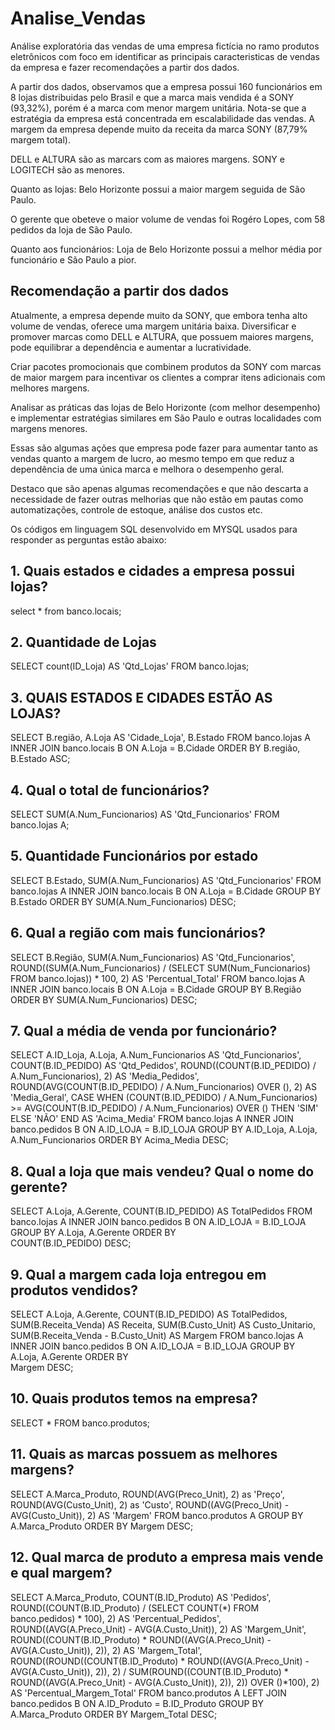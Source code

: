 # Analise_Vendas
Análise exploratória das vendas de uma empresa fictícia no ramo produtos eletrônicos com foco em identificar as principais caracteristicas de vendas da empresa e fazer recomendações a partir dos dados.

A partir dos dados, observamos que a empresa possui 160 funcionários em 8 lojas distribuidas pelo Brasil e que a marca mais vendida é a SONY (93,32%), porém é a marca com menor margem unitária.
Nota-se que a estratégia da empresa está concentrada em escalabilidade das vendas.
A margem da empresa depende muito da receita da marca SONY (87,79% margem total).

DELL e ALTURA são as marcars com as maiores margens.
SONY e LOGITECH são as menores.

Quanto as lojas:
Belo Horizonte possui a maior margem seguida de São Paulo.

O gerente que obeteve o maior volume de vendas foi Rogéro Lopes, com 58 pedidos da loja de São Paulo.

Quanto aos funcionários:
Loja de Belo Horizonte possui a melhor média por funcionário e São Paulo a pior.

## Recomendação a partir dos dados

Atualmente, a empresa depende muito da SONY, que embora tenha alto volume de vendas, oferece uma margem unitária baixa. Diversificar e promover marcas como DELL e ALTURA, que possuem maiores margens, pode equilibrar a dependência e aumentar a lucratividade.

Criar pacotes promocionais que combinem produtos da SONY com marcas de maior margem para incentivar os clientes a comprar itens adicionais com melhores margens.

Analisar as práticas das lojas de Belo Horizonte (com melhor desempenho) e implementar estratégias similares em São Paulo e outras localidades com margens menores.

Essas são algumas ações que empresa pode fazer para aumentar tanto as vendas quanto a margem de lucro, ao mesmo tempo em que reduz a dependência de uma única marca e melhora o desempenho geral.

Destaco que são apenas algumas recomendações e que não descarta a necessidade de fazer outras melhorias que não estão em pautas como automatizações, controle de estoque, análise dos custos etc.

Os códigos em linguagem SQL desenvolvido em MYSQL usados para responder as perguntas estão abaixo:

## 1.	Quais estados e cidades a empresa possui lojas?
select * from banco.locais;

## 2. Quantidade de Lojas
SELECT count(ID_Loja) AS 'Qtd_Lojas' FROM banco.lojas;

## 3. QUAIS ESTADOS E CIDADES ESTÃO AS LOJAS?
SELECT B.região, A.Loja AS 'Cidade_Loja', B.Estado
FROM banco.lojas A
INNER JOIN banco.locais B ON A.Loja = B.Cidade
ORDER BY B.região, B.Estado ASC;

## 4. Qual o total de funcionários? 
SELECT SUM(A.Num_Funcionarios) AS 'Qtd_Funcionarios'
FROM banco.lojas A;
## 5. Quantidade Funcionários por estado
SELECT B.Estado, SUM(A.Num_Funcionarios) AS 'Qtd_Funcionarios'
FROM banco.lojas A
INNER JOIN banco.locais B ON A.Loja = B.Cidade
GROUP BY B.Estado
ORDER BY SUM(A.Num_Funcionarios) DESC;


## 6. Qual a região com mais funcionários?
SELECT 
    B.Região, 
    SUM(A.Num_Funcionarios) AS 'Qtd_Funcionarios',
    ROUND((SUM(A.Num_Funcionarios) / (SELECT SUM(Num_Funcionarios) FROM banco.lojas)) * 100, 2) AS 'Percentual_Total'
FROM 
    banco.lojas A
INNER JOIN 
    banco.locais B ON A.Loja = B.Cidade
GROUP BY 
    B.Região
ORDER BY 
    SUM(A.Num_Funcionarios) DESC;

    
## 7. Qual a média de venda por funcionário?
SELECT 
    A.ID_Loja,
    A.Loja,
    A.Num_Funcionarios AS 'Qtd_Funcionarios', 
    COUNT(B.ID_PEDIDO) AS 'Qtd_Pedidos',
    ROUND((COUNT(B.ID_PEDIDO) / A.Num_Funcionarios), 2) AS 'Media_Pedidos',
    ROUND(AVG(COUNT(B.ID_PEDIDO) / A.Num_Funcionarios) OVER (), 2) AS 'Media_Geral',
    CASE 
        WHEN (COUNT(B.ID_PEDIDO) / A.Num_Funcionarios) >= AVG(COUNT(B.ID_PEDIDO) / A.Num_Funcionarios) OVER () 
        THEN 'SIM' 
        ELSE 'NÃO' 
    END AS 'Acima_Media'
FROM 
    banco.lojas A
INNER JOIN 
    banco.pedidos B ON A.ID_LOJA = B.ID_LOJA
GROUP BY 
    A.ID_Loja, A.Loja, A.Num_Funcionarios
ORDER BY Acima_Media DESC;

## 8. Qual a loja que mais vendeu? Qual o nome do gerente?
SELECT 
    A.Loja, A.Gerente, COUNT(B.ID_PEDIDO) AS TotalPedidos
FROM 
    banco.lojas A
INNER JOIN
    banco.pedidos B ON A.ID_LOJA = B.ID_LOJA
GROUP BY
    A.Loja, A.Gerente
ORDER BY     
	COUNT(B.ID_PEDIDO) DESC;


## 9. Qual a margem cada loja entregou em produtos vendidos?
SELECT 
    A.Loja, 
    A.Gerente, 
    COUNT(B.ID_PEDIDO) AS TotalPedidos, 
    SUM(B.Receita_Venda) AS Receita, 
    SUM(B.Custo_Unit) AS Custo_Unitario, 
    SUM(B.Receita_Venda - B.Custo_Unit) AS Margem
FROM
    banco.lojas A
INNER JOIN
    banco.pedidos B ON A.ID_LOJA = B.ID_LOJA
GROUP BY
    A.Loja, A.Gerente
ORDER BY     
    Margem DESC; 
    
## 10. Quais produtos temos na empresa? 
SELECT 
    *
FROM
    banco.produtos;
    
## 11. Quais as marcas possuem as melhores margens?
SELECT 
    A.Marca_Produto,
    ROUND(AVG(Preco_Unit), 2) as 'Preço',
    ROUND(AVG(Custo_Unit), 2) as 'Custo',
    ROUND((AVG(Preco_Unit) - AVG(Custo_Unit)), 2) AS 'Margem'
FROM
    banco.produtos A
GROUP BY 
    A.Marca_Produto
ORDER BY
    Margem DESC;     

## 12. Qual marca de produto a empresa mais vende e qual margem?
SELECT 
    A.Marca_Produto,
    COUNT(B.ID_Produto) AS 'Pedidos',
    ROUND((COUNT(B.ID_Produto) / (SELECT COUNT(*) FROM banco.pedidos) * 100), 2) AS 'Percentual_Pedidos',
    ROUND((AVG(A.Preco_Unit) - AVG(A.Custo_Unit)), 2) AS 'Margem_Unit',
    ROUND((COUNT(B.ID_Produto) * ROUND((AVG(A.Preco_Unit) - AVG(A.Custo_Unit)), 2)), 2) AS 'Margem_Total',
    ROUND((ROUND((COUNT(B.ID_Produto) * ROUND((AVG(A.Preco_Unit) - AVG(A.Custo_Unit)), 2)), 2) / SUM(ROUND((COUNT(B.ID_Produto) * ROUND((AVG(A.Preco_Unit) - AVG(A.Custo_Unit)), 2)), 2)) OVER ()*100), 2) AS 'Percentual_Margem_Total'
FROM
    banco.produtos A
LEFT JOIN
    banco.pedidos B ON A.ID_Produto = B.ID_Produto
GROUP BY 
    A.Marca_Produto
ORDER BY
    Margem_Total DESC;



